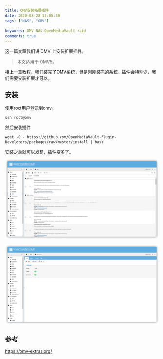 ```yaml
---
title: OMV安装拓展插件
date: 2020-08-28 13:05:30
tags: ["NAS", "OMV"]

keywords: OMV NAS OpenMediaVault raid
comments: true
---
```


这一篇文章我们讲 OMV 上安装扩展插件。

<!-- more -->

> 本文适用于 OMV5。

接上一篇教程，咱们装完了OMV系统，但是刚刚装完的系统，插件会特别少，我们需要安装扩展才可以。

## 安装

使用root用户登录到omv。

```
ssh root@omv
```

然后安装插件

```
wget -O - https://github.com/OpenMediaVault-Plugin-Developers/packages/raw/master/install | bash
```

安装之后就可以发现，插件变多了。

![插件](/assets/img/2020/08/200828_101711_msedge_lxgB.png)

![插件](/assets/img/2020/08/200828_101727_msedge_9bD8.png)


## 参考

https://omv-extras.org/